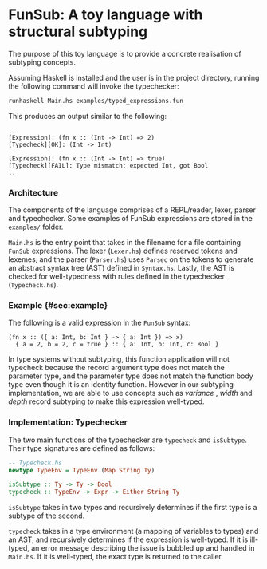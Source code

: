 # FunSub: A toy language with structural subtyping

The purpose of this toy language is to provide a concrete realisation of subtyping concepts.

Assuming Haskell is installed and the user is in the project directory, running the following command will invoke the typechecker: 

```sh
runhaskell Main.hs examples/typed_expressions.fun
``` 

This produces an output similar to the following:

```
..
[Expression]: (fn x :: (Int -> Int) => 2)
[Typecheck][OK]: (Int -> Int)

[Expression]: (fn x :: (Int -> Int) => true)
[Typecheck][FAIL]: Type mismatch: expected Int, got Bool
..
```

### Architecture

The components of the language comprises of a REPL/reader, lexer, parser and typechecker. Some examples of FunSub expressions are stored in the `examples/` folder.

`Main.hs` is the entry point that takes in the filename for a file containing `FunSub` expressions. The lexer (`Lexer.hs`) defines reserved tokens and lexemes, and the parser (`Parser.hs`) uses `Parsec` on the tokens to generate an abstract syntax tree (AST) defined in `Syntax.hs`. Lastly, the AST is checked for well-typedness with rules defined in the typechecker (`Typecheck.hs`).

### Example {#sec:example}

The following is a valid expression in the `FunSub` syntax:

```fun
(fn x :: ({ a: Int, b: Int } -> { a: Int }) => x) 
  { a = 2, b = 2, c = true } :: { a: Int, b: Int, c: Bool }
```

In type systems without subtyping, this function application will not
typecheck because the record argument type does not match the parameter type, and the parameter type does not match the function body type even though it is an identity function. However in our subtyping
implementation, we are able to use concepts such as *variance* , *width* and *depth* record subtyping to make this expression well-typed.

### Implementation: Typechecker

The two main functions of the typechecker are `typecheck` and `isSubtype`. Their type signatures are defined as follows:

```hs
-- Typecheck.hs
newtype TypeEnv = TypeEnv (Map String Ty) 

isSubtype :: Ty -> Ty -> Bool
typecheck :: TypeEnv -> Expr -> Either String Ty
```

`isSubtype` takes in two types and recursively determines if the first
type is a subtype of the second.

`typecheck` takes in a type environment (a mapping of variables to
types) and an AST, and recursively determines if the expression is
well-typed. If it is ill-typed, an error message describing the issue is bubbled up and handled in `Main.hs`. If it is well-typed, the exact type is returned to the caller.
